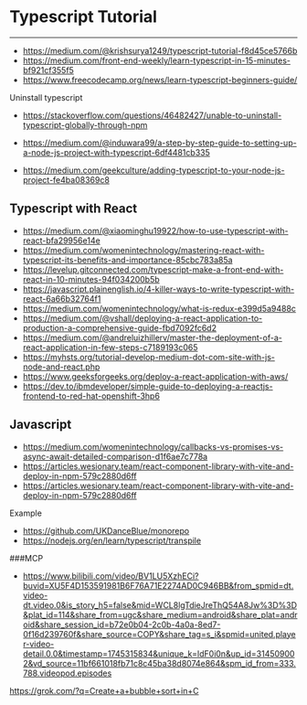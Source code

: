# Typescript Tutorial
---
- https://medium.com/@krishsurya1249/typescript-tutorial-f8d45ce5766b
- https://medium.com/front-end-weekly/learn-typescript-in-15-minutes-bf921cf355f5
- https://www.freecodecamp.org/news/learn-typescript-beginners-guide/

 Uninstall typescript
- https://stackoverflow.com/questions/46482427/unable-to-uninstall-typescript-globally-through-npm

- https://medium.com/@induwara99/a-step-by-step-guide-to-setting-up-a-node-js-project-with-typescript-6df4481cb335
- https://medium.com/geekculture/adding-typescript-to-your-node-js-project-fe4ba08369c8

## Typescript with React
- https://medium.com/@xiaominghu19922/how-to-use-typescript-with-react-bfa29956e14e
- https://medium.com/womenintechnology/mastering-react-with-typescript-its-benefits-and-importance-85cbc783a85a
- https://levelup.gitconnected.com/typescript-make-a-front-end-with-react-in-10-minutes-94f034200b5b
- https://javascript.plainenglish.io/4-killer-ways-to-write-typescript-with-react-6a66b32764f1
- https://medium.com/womenintechnology/what-is-redux-e399d5a9488c
- https://medium.com/@vshall/deploying-a-react-application-to-production-a-comprehensive-guide-fbd7092fc6d2
- https://medium.com/@andreluizhillerv/master-the-deployment-of-a-react-application-in-few-steps-c7189193c065
- https://myhsts.org/tutorial-develop-medium-dot-com-site-with-js-node-and-react.php
- https://www.geeksforgeeks.org/deploy-a-react-application-with-aws/
- https://dev.to/ibmdeveloper/simple-guide-to-deploying-a-reactjs-frontend-to-red-hat-openshift-3hp6

## Javascript 
- https://medium.com/womenintechnology/callbacks-vs-promises-vs-async-await-detailed-comparison-d1f6ae7c778a
- https://articles.wesionary.team/react-component-library-with-vite-and-deploy-in-npm-579c2880d6ff
- https://articles.wesionary.team/react-component-library-with-vite-and-deploy-in-npm-579c2880d6ff

Example
- https://github.com/UKDanceBlue/monorepo
- https://nodejs.org/en/learn/typescript/transpile

###MCP
- https://www.bilibili.com/video/BV1LU5XzhECi?buvid=XU5F4D153591981B6F76A71E2274AD0C946BB&from_spmid=dt.video-dt.video.0&is_story_h5=false&mid=WCL8lgTdieJreThQ54A8Jw%3D%3D&plat_id=114&share_from=ugc&share_medium=android&share_plat=android&share_session_id=b72e0b04-2c0b-4a0a-8ed7-0f16d239760f&share_source=COPY&share_tag=s_i&spmid=united.player-video-detail.0.0&timestamp=1745315834&unique_k=ldF0i0n&up_id=314509002&vd_source=11bf661018fb71c8c45ba38d8074e864&spm_id_from=333.788.videopod.episodes

https://grok.com/?q=Create+a+bubble+sort+in+C

